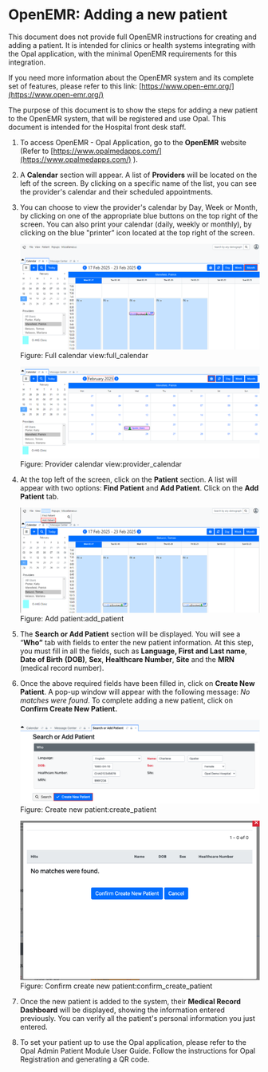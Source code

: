 <!--
SPDX-FileCopyrightText: Copyright (C) 2025 Opal Health Informatics Group at the Research Institute of the McGill University Health Centre <john.kildea@mcgill.ca>

SPDX-License-Identifier: CC-BY-SA-4.0
-->

# OpenEMR: Adding a new patient

This document does not provide full OpenEMR instructions for creating and adding a patient. It is intended for clinics or health systems integrating with the Opal application, with the minimal OpenEMR requirements for this integration.

If you need more information about the OpenEMR system and its complete set of features, please refer to this link: [https://www.open-emr.org/](https://www.open-emr.org/)

The purpose of this document is to show the steps for adding a new patient to the OpenEMR system, that will be registered and use Opal. This document is intended for the Hospital front desk staff.

1. To access OpenEMR - Opal Application, go to the **OpenEMR** website (Refer to [https://www.opalmedapps.com/](https://www.opalmedapps.com/) ).

1. A **Calendar** section will appear. A list of **Providers** will be located on the left of the screen. By clicking on a specific name of the list, you can see the provider's calendar and their scheduled appointments.

1. You can choose to view the provider's calendar by Day, Week or Month, by clicking on one of the appropriate blue buttons on the top right of the screen. You can also print your calendar (daily, weekly or monthly), by clicking on the blue "printer” icon located at the top right of the screen.

    ![Full calendar view](images/full_calendar.png)
    Figure: Full calendar view:full_calendar

    ![Provider calendar view](images/provider_calendar.png)
    Figure: Provider calendar view:provider_calendar

1. At the top left of the screen, click on the **Patient** section. A list will appear with two options: **Find Patient** and **Add Patient**. Click on the **Add Patient** tab.

    ![Add patient](images/add_patient.png)
    Figure: Add patient:add_patient

1. The **Search or Add Patient** section will be displayed. You will see a “**Who”** tab with fields to enter the new patient information. At this step, you must fill in all the fields, such as **Language, First and Last name**, **Date of Birth** **(DOB)**, **Sex**, **Healthcare Number**, **Site** and the **MRN** (medical record number).

1. Once the above required fields have been filled in, click on **Create New Patient**. A pop-up window will appear with the following message: _No matches were found_. To complete adding a new patient, click on **Confirm Create New Patient.**

    ![Create new patient](images/create_patient.png)
    Figure: Create new patient:create_patient

    ![Confirm create new patient](images/confirm_create_patient.png)
    Figure: Confirm create new patient:confirm_create_patient

1. Once the new patient is added to the system, their **Medical Record Dashboard** will be displayed, showing the information entered previously. You can verify all the patient's personal information you just entered.

1. To set your patient up to use the Opal application, please refer to the Opal Admin Patient Module User Guide. Follow the instructions for Opal Registration and generating a QR code.
